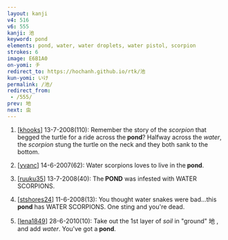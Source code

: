 ```yaml
---
layout: kanji
v4: 516
v6: 555
kanji: 池
keyword: pond
elements: pond, water, water droplets, water pistol, scorpion
strokes: 6
image: E6B1A0
on-yomi: チ
redirect_to: https://hochanh.github.io/rtk/池
kun-yomi: いけ
permalink: /池/
redirect_from:
 - /555/
prev: 地
next: 虫
---
```


1) [<a href="http://kanji.koohii.com/profile/khooks">khooks</a>] 13-7-2008(110): Remember the story of the <em>scorpion</em> that begged the turtle for a ride across the<strong> pond</strong>? Halfway across the <em>water</em>, the <em>scorpion</em> stung the turtle on the neck and they both sank to the bottom.

2) [<a href="http://kanji.koohii.com/profile/yvanc">yvanc</a>] 14-6-2007(62): Water scorpions loves to live in the<strong> pond</strong>.

3) [<a href="http://kanji.koohii.com/profile/ruuku35">ruuku35</a>] 13-7-2008(40): The<strong> POND</strong> was infested with WATER SCORPIONS.

4) [<a href="http://kanji.koohii.com/profile/stshores24">stshores24</a>] 11-6-2008(13): You thought water snakes were bad...this<strong> pond</strong> has WATER SCORPIONS. One sting and you&#039;re dead.

5) [<a href="http://kanji.koohii.com/profile/lena1849">lena1849</a>] 28-6-2010(10): Take out the 1st layer of <em>soil</em> in &quot;ground&quot; 地 , and add <em>water</em>. You&#039;ve got a<strong> pond</strong>.

